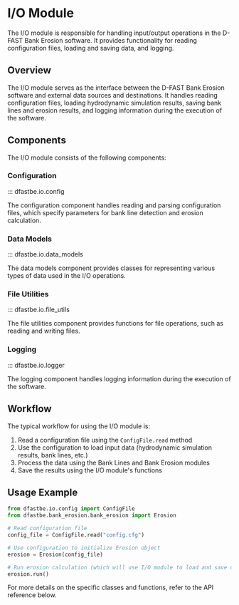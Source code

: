 # I/O Module

The I/O module is responsible for handling input/output operations in the D-FAST Bank Erosion software. It provides functionality for reading configuration files, loading and saving data, and logging.

## Overview

The I/O module serves as the interface between the D-FAST Bank Erosion software and external data sources and destinations. It handles reading configuration files, loading hydrodynamic simulation results, saving bank lines and erosion results, and logging information during the execution of the software.

## Components

The I/O module consists of the following components:

### Configuration

::: dfastbe.io.config

The configuration component handles reading and parsing configuration files, which specify parameters for bank line detection and erosion calculation.

### Data Models

::: dfastbe.io.data_models

The data models component provides classes for representing various types of data used in the I/O operations.

### File Utilities

::: dfastbe.io.file_utils

The file utilities component provides functions for file operations, such as reading and writing files.

### Logging

::: dfastbe.io.logger

The logging component handles logging information during the execution of the software.

## Workflow

The typical workflow for using the I/O module is:

1. Read a configuration file using the `ConfigFile.read` method
2. Use the configuration to load input data (hydrodynamic simulation results, bank lines, etc.)
3. Process the data using the Bank Lines and Bank Erosion modules
4. Save the results using the I/O module's functions

## Usage Example

```python
from dfastbe.io.config import ConfigFile
from dfastbe.bank_erosion.bank_erosion import Erosion

# Read configuration file
config_file = ConfigFile.read("config.cfg")

# Use configuration to initialize Erosion object
erosion = Erosion(config_file)

# Run erosion calculation (which will use I/O module to load and save data)
erosion.run()
```

For more details on the specific classes and functions, refer to the API reference below.
